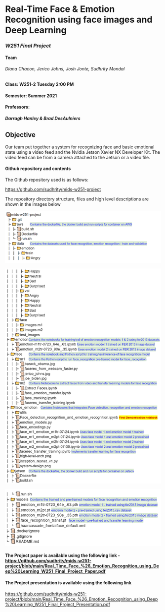 # Real-Time Face & Emotion Recognition using face images and Deep Learning

### *W251 Final Project*



#### Team

###### Diana Chacon, Jerico Johns, Josh Jonte, Sudhrity Mondal

#### **Class: W251-2 Tuesday 2:00 PM** 
#### **Semester: Summer 2021**
#### Professors:

###### **Darragh Hanley & Brad DesAulniers**



## Objective

Our team put together a system for recognizing face and basic emotional state using a video feed and the Nvidia Jetson Xavier NX Developer Kit. The video feed can be from a camera attached to the Jetson or a video file.

#### Github repository and contents

The Github repository used is as follows:

https://github.com/sudhrity/mids-w251-project 

The repository directory structure, files and high level descriptions are shown in the images below

![this](folders_1.png)

![this](folders_2.png)

![this](folders_3.png)



#### The Project paper is available using the following link - https://github.com/sudhrity/mids-w251-project/blob/main/Real_Time_Face_%26_Emotion_Recognition_using_Deep%20Learning_W251_Final_Project_Paper.pdf

#### The Project presentation is available using the following link
https://github.com/sudhrity/mids-w251-project/blob/main/Real_Time_Face_%26_Emotion_Recognition_using_Deep%20Learning_W251_Final_Project_Presentation.pdf






​	

